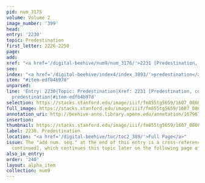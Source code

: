 ```yaml
---
pid: num_3175
volume: Volume 2
image_number: '399'
head:
entry: '2230'
topic: Predestination
first_letter: 2226-2250
page:
add:
xref: "<a href='/digital-beehive/num9/num_3176/'>2231 [Predestination, continued]</a>"
see:
index: "<a href='/digital-beehive/index4/index_3093/'>predestination</a>"
item: "#item-edfb4b97d"
unparsed:
line: 'Entry: 2230|Topic: Predestination|Xref: 2231 [Predestination, continued]|Index:
  predestination|#item-edfb4b97d'
selection: https://stacks.stanford.edu/image/iiif/fm855tg5659/1607_0866/293,3720,2871,1364/full/0/default.jpg
full_image: https://stacks.stanford.edu/image/iiif/fm855tg5659/1607_0866/full/full/0/default.jpg
annotation_uri: http://beehive-anno.library.upenn.edu/annotation/1679676599315
insertion:
thumbnail: https://stacks.stanford.edu/image/iiif/fm855tg5659/1607_0866/293,3720,600,180/250,/0/default.jpg
label: 2230. Predestination
location: "<a href='/digital-beehive/toc/toc2_389/'>Full Page</a>"
issue: The "add num. seq." at the end of this entry is a cross-reference to 2231 [Predestination,
  continued], which continues this topic later on the following page of the Alvearium.
also_in_entry:
order: '240'
layout: alpha_item
collection: num9
---
```

